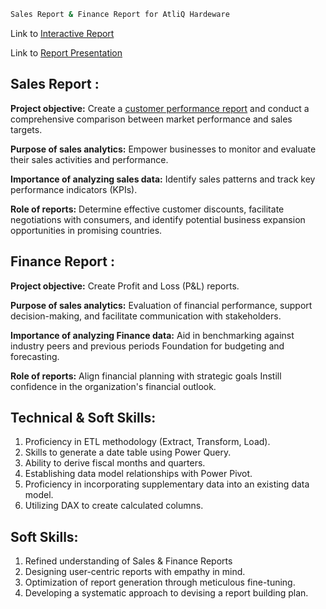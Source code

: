 
```bash
Sales Report & Finance Report for AtliQ Hardeware
```
Link to [Interactive Report]()

Link to [Report Presentation]()

## Sales Report :


**Project objective:** Create a [customer performance report]() and conduct a comprehensive comparison between market performance and sales targets.

**Purpose of sales analytics:** Empower businesses to monitor and evaluate their sales activities and performance.

**Importance of analyzing sales data:** Identify sales patterns and track key performance indicators (KPIs).

**Role of reports:** Determine effective customer discounts, facilitate negotiations with consumers, and identify potential business expansion opportunities in promising countries.


## Finance Report :

**Project objective:** Create Profit and Loss (P&L) reports. 

**Purpose of sales analytics:** Evaluation of financial performance, support decision-making, and facilitate communication with stakeholders.

**Importance of analyzing Finance data:** Aid in benchmarking against industry peers and previous periods Foundation for budgeting and forecasting.

**Role of reports:** Align financial planning with strategic goals Instill confidence in the organization's financial outlook.


## Technical & Soft Skills:
1.	Proficiency in ETL methodology (Extract, Transform, Load).
2.	Skills to generate a date table using Power Query.
3.	Ability to derive fiscal months and quarters.
4.	Establishing data model relationships with Power Pivot.
5.	Proficiency in incorporating supplementary data into an existing data model.
6.	Utilizing DAX to create calculated columns.

## Soft Skills:
1.	Refined understanding of Sales & Finance Reports
2.	Designing user-centric reports with empathy in mind.
3.	Optimization of report generation through meticulous fine-tuning.
4.	Developing a systematic approach to devising a report building plan.
